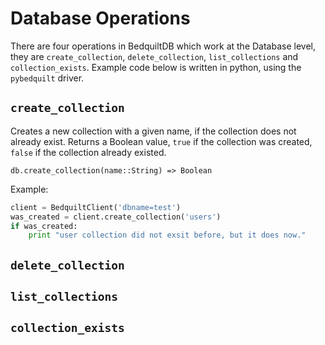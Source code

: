 # Database Operations

There are four operations in BedquiltDB which work at the Database level, they are `create_collection`, `delete_collection`, `list_collections` and `collection_exists`. Example code below is written in python, using the `pybedquilt` driver.


## `create_collection`

Creates a new collection with a given name, if the collection does not already exist. Returns a Boolean value, `true` if the collection was created, `false` if the collection already existed.

```
db.create_collection(name::String) => Boolean
```

Example:
```python
client = BedquiltClient('dbname=test')
was_created = client.create_collection('users')
if was_created:
    print "user collection did not exsit before, but it does now."
```

## `delete_collection`



## `list_collections`



## `collection_exists`
